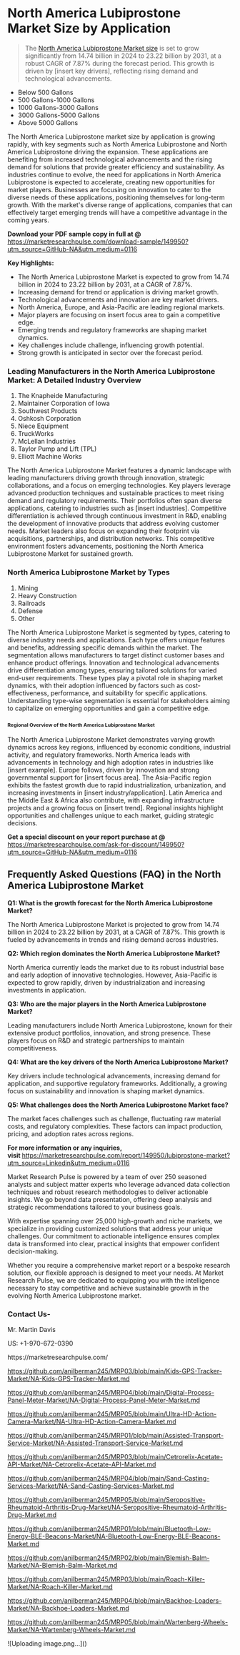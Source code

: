 <h1>North America Lubiprostone Market&nbsp;Size by Application</h1><blockquote><p>The <a href="https://marketresearchpulse.com/download-sample/149950?utm_source=GitHub-NA&amp;utm_medium=0116">North America Lubiprostone Market size</a> is set to grow significantly from 14.74 billion in 2024 to 23.22 billion by 2031, at a robust CAGR of 7.87% during the forecast period. This growth is driven by [insert key drivers], reflecting rising demand and technological advancements.</p></blockquote><ul><li>Below 500 Gallons<li> 500 Gallons-1000 Gallons<li> 1000 Gallons-3000 Gallons<li> 3000 Gallons-5000 Gallons<li> Above 5000 Gallons</li></ul><p>The North America Lubiprostone market size by application is growing rapidly, with key segments such as North America Lubiprostone and North America Lubiprostone driving the expansion. These applications are benefiting from increased technological advancements and the rising demand for solutions that provide greater efficiency and sustainability. As industries continue to evolve, the need for applications in North America Lubiprostone is expected to accelerate, creating new opportunities for market players. Businesses are focusing on innovation to cater to the diverse needs of these applications, positioning themselves for long-term growth. With the market's diverse range of applications, companies that can effectively target emerging trends will have a competitive advantage in the coming years.</p><p><strong>Download your PDF sample copy in full at @ </strong><a href="https://marketresearchpulse.com/download-sample/149950?utm_source=GitHub-NA&amp;utm_medium=0116">https://marketresearchpulse.com/download-sample/149950?utm_source=GitHub-NA&amp;utm_medium=0116</a></p><p><strong>Key Highlights: </strong></p><ul><li>The North America Lubiprostone Market is expected to grow from 14.74 billion in 2024 to 23.22 billion by 2031, at a CAGR of 7.87%.</li><li>Increasing demand for trend or application is driving market growth.</li><li>Technological advancements and innovation are key market drivers.</li><li>North America, Europe, and Asia-Pacific are leading regional markets.</li><li>Major players are focusing on insert focus area to gain a competitive edge.</li><li>Emerging trends and regulatory frameworks are shaping market dynamics.</li><li>Key challenges include challenge, influencing growth potential.</li><li>Strong growth is anticipated in sector over the forecast period.</li></ul><h3>Leading Manufacturers in the North America Lubiprostone Market: A Detailed Industry Overview</h3><ol><li>The Knapheide Manufacturing</li><li>Maintainer Corporation of Iowa</li><li>Southwest Products</li><li>Oshkosh Corporation</li><li>Niece Equipment</li><li>TruckWorks</li><li>McLellan Industries</li><li>Taylor Pump and Lift (TPL)</li><li>Elliott Machine Works</li></ol><div class="flex max-w-full flex-col flex-grow"><div class="min-h-8 text-message flex w-full flex-col items-end gap-2 whitespace-normal break-words [.text-message+&amp;]:mt-5" dir="auto" data-message-author-role="assistant" data-message-id="fd8432e4-4910-450d-b182-61b7bfb0a01f" data-message-model-slug="gpt-4o"><div class="flex w-full flex-col gap-1 empty:hidden first:pt-[3px]"><div class="markdown prose w-full break-words dark:prose-invert light"><p>The North America Lubiprostone Market features a dynamic landscape with leading manufacturers driving growth through innovation, strategic collaborations, and a focus on emerging technologies. Key players leverage advanced production techniques and sustainable practices to meet rising demand and regulatory requirements. Their portfolios often span diverse applications, catering to industries such as [insert industries]. Competitive differentiation is achieved through continuous investment in R&amp;D, enabling the development of innovative products that address evolving customer needs. Market leaders also focus on expanding their footprint via acquisitions, partnerships, and distribution networks. This competitive environment fosters advancements, positioning the North America Lubiprostone Market for sustained growth.</p></div></div></div></div><h3>North America Lubiprostone Market by Types</h3><ol><li>Mining<li> Heavy Construction<li> Railroads<li> Defense<li> Other</li></ol><div class="flex max-w-full flex-col flex-grow"><div class="min-h-8 text-message flex w-full flex-col items-end gap-2 whitespace-normal break-words [.text-message+&amp;]:mt-5" dir="auto" data-message-author-role="assistant" data-message-id="084470be-0bb7-4664-bddf-5156b4f41249" data-message-model-slug="gpt-4o-mini"><div class="flex w-full flex-col gap-1 empty:hidden first:pt-[3px]"><div class="markdown prose w-full break-words dark:prose-invert light"><p>The North America Lubiprostone Market is segmented by types, catering to diverse industry needs and applications. Each type offers unique features and benefits, addressing specific demands within the market. The segmentation allows manufacturers to target distinct customer bases and enhance product offerings. Innovation and technological advancements drive differentiation among types, ensuring tailored solutions for varied end-user requirements. These types play a pivotal role in shaping market dynamics, with their adoption influenced by factors such as cost-effectiveness, performance, and suitability for specific applications. Understanding type-wise segmentation is essential for stakeholders aiming to capitalize on emerging opportunities and gain a competitive edge.</p></div></div></div></div><h3><span style="font-size: 11px;">Regional Overview of the North America Lubiprostone Market</span></h3><div class="flex max-w-full flex-col flex-grow"><div class="min-h-8 text-message flex w-full flex-col items-end gap-2 whitespace-normal break-words [.text-message+&amp;]:mt-5" dir="auto" data-message-author-role="assistant" data-message-id="e9038762-ce64-4e30-91c9-9bd413514231" data-message-model-slug="gpt-4o-mini"><div class="flex w-full flex-col gap-1 empty:hidden first:pt-[3px]"><div class="markdown prose w-full break-words dark:prose-invert light"><p>The North America Lubiprostone Market demonstrates varying growth dynamics across key regions, influenced by economic conditions, industrial activity, and regulatory frameworks. North America leads with advancements in technology and high adoption rates in industries like [insert example]. Europe follows, driven by innovation and strong governmental support for [insert focus area]. The Asia-Pacific region exhibits the fastest growth due to rapid industrialization, urbanization, and increasing investments in [insert industry/application]. Latin America and the Middle East &amp; Africa also contribute, with expanding infrastructure projects and a growing focus on [insert trend]. Regional insights highlight opportunities and challenges unique to each market, guiding strategic decisions.</p></div></div></div></div><p><strong>Get a special discount on your report purchase at @ </strong><a href="https://marketresearchpulse.com/ask-for-discount/149950?utm_source=GitHub-NA&amp;utm_medium=0116">https://marketresearchpulse.com/ask-for-discount/149950?utm_source=GitHub-NA&amp;utm_medium=0116</a></p><h2>Frequently Asked Questions (FAQ) in the North America Lubiprostone Market</h2><p><strong>Q1: What is the growth forecast for the North America Lubiprostone Market?</strong></p><p>The North America Lubiprostone Market is projected to grow from 14.74 billion in 2024 to 23.22 billion by 2031, at a CAGR of 7.87%. This growth is fueled by advancements in trends and rising demand across industries.</p><p><strong>Q2: Which region dominates the North America Lubiprostone Market?</strong></p><p>North America currently leads the market due to its robust industrial base and early adoption of innovative technologies. However, Asia-Pacific is expected to grow rapidly, driven by industrialization and increasing investments in application.</p><p><strong>Q3: Who are the major players in the North America Lubiprostone Market?</strong></p><p>Leading manufacturers include North America Lubiprostone, known for their extensive product portfolios, innovation, and strong presence. These players focus on R&amp;D and strategic partnerships to maintain competitiveness.</p><p><strong>Q4: What are the key drivers of the North America Lubiprostone Market?</strong></p><p>Key drivers include technological advancements, increasing demand for application, and supportive regulatory frameworks. Additionally, a growing focus on sustainability and innovation is shaping market dynamics.</p><p><strong>Q5: What challenges does the North America Lubiprostone Market face?</strong></p><p>The market faces challenges such as challenge, fluctuating raw material costs, and regulatory complexities. These factors can impact production, pricing, and adoption rates across regions.</p><p><strong>For more information or any inquiries, visit&nbsp;</strong><a href="https://marketresearchpulse.com/report/149950/lubiprostone-market?utm_source=Linkedin&utm_medium=0116">https://marketresearchpulse.com/report/149950/lubiprostone-market?utm_source=Linkedin&utm_medium=0116</a></p><p>Market Research Pulse is powered by a team of over 250 seasoned analysts and subject matter experts who leverage advanced data collection techniques and robust research methodologies to deliver actionable insights. We go beyond data presentation, offering deep analysis and strategic recommendations tailored to your business goals.</p><p>With expertise spanning over 25,000 high-growth and niche markets, we specialize in providing customized solutions that address your unique challenges. Our commitment to actionable intelligence ensures complex data is transformed into clear, practical insights that empower confident decision-making.</p><p>Whether you require a comprehensive market report or a bespoke research solution, our flexible approach is designed to meet your needs. At Market Research Pulse, we are dedicated to equipping you with the intelligence necessary to stay competitive and achieve sustainable growth in the evolving North America Lubiprostone market.</p><h3><strong>Contact Us-</strong></h3><p>Mr. Martin Davis</p><p>US: +1-970-672-0390</p><p>https://marketresearchpulse.com/</p><p><a href="https://github.com/anilberman245/MRP03/blob/main/Kids-GPS-Tracker-Market/NA-Kids-GPS-Tracker-Market.md">https://github.com/anilberman245/MRP03/blob/main/Kids-GPS-Tracker-Market/NA-Kids-GPS-Tracker-Market.md</a></p><p><a href="https://github.com/anilberman245/MRP04/blob/main/Digital-Process-Panel-Meter-Market/NA-Digital-Process-Panel-Meter-Market.md">https://github.com/anilberman245/MRP04/blob/main/Digital-Process-Panel-Meter-Market/NA-Digital-Process-Panel-Meter-Market.md</a></p><p><a href="https://github.com/anilberman245/MRP05/blob/main/Ultra-HD-Action-Camera-Market/NA-Ultra-HD-Action-Camera-Market.md">https://github.com/anilberman245/MRP05/blob/main/Ultra-HD-Action-Camera-Market/NA-Ultra-HD-Action-Camera-Market.md</a></p><p><a href="https://github.com/anilberman245/MRP01/blob/main/Assisted-Transport-Service-Market/NA-Assisted-Transport-Service-Market.md">https://github.com/anilberman245/MRP01/blob/main/Assisted-Transport-Service-Market/NA-Assisted-Transport-Service-Market.md</a></p><p><a href="https://github.com/anilberman245/MRP03/blob/main/Cetrorelix-Acetate-API-Market/NA-Cetrorelix-Acetate-API-Market.md">https://github.com/anilberman245/MRP03/blob/main/Cetrorelix-Acetate-API-Market/NA-Cetrorelix-Acetate-API-Market.md</a></p><p><a href="https://github.com/anilberman245/MRP04/blob/main/Sand-Casting-Services-Market/NA-Sand-Casting-Services-Market.md">https://github.com/anilberman245/MRP04/blob/main/Sand-Casting-Services-Market/NA-Sand-Casting-Services-Market.md</a></p><p><a href="https://github.com/anilberman245/MRP05/blob/main/Seropositive-Rheumatoid-Arthritis-Drug-Market/NA-Seropositive-Rheumatoid-Arthritis-Drug-Market.md">https://github.com/anilberman245/MRP05/blob/main/Seropositive-Rheumatoid-Arthritis-Drug-Market/NA-Seropositive-Rheumatoid-Arthritis-Drug-Market.md</a></p><p><a href="https://github.com/anilberman245/MRP01/blob/main/Bluetooth-Low-Energy-BLE-Beacons-Market/NA-Bluetooth-Low-Energy-BLE-Beacons-Market.md">https://github.com/anilberman245/MRP01/blob/main/Bluetooth-Low-Energy-BLE-Beacons-Market/NA-Bluetooth-Low-Energy-BLE-Beacons-Market.md</a></p><p><a href="https://github.com/anilberman245/MRP02/blob/main/Blemish-Balm-Market/NA-Blemish-Balm-Market.md">https://github.com/anilberman245/MRP02/blob/main/Blemish-Balm-Market/NA-Blemish-Balm-Market.md</a></p><p><a href="https://github.com/anilberman245/MRP03/blob/main/Roach-Killer-Market/NA-Roach-Killer-Market.md">https://github.com/anilberman245/MRP03/blob/main/Roach-Killer-Market/NA-Roach-Killer-Market.md</a></p><p><a href="https://github.com/anilberman245/MRP04/blob/main/Backhoe-Loaders-Market/NA-Backhoe-Loaders-Market.md">https://github.com/anilberman245/MRP04/blob/main/Backhoe-Loaders-Market/NA-Backhoe-Loaders-Market.md</a></p><p><a href="https://github.com/anilberman245/MRP05/blob/main/Wartenberg-Wheels-Market/NA-Wartenberg-Wheels-Market.md">https://github.com/anilberman245/MRP05/blob/main/Wartenberg-Wheels-Market/NA-Wartenberg-Wheels-Market.md</a></p>
![Uploading image.png…]()
